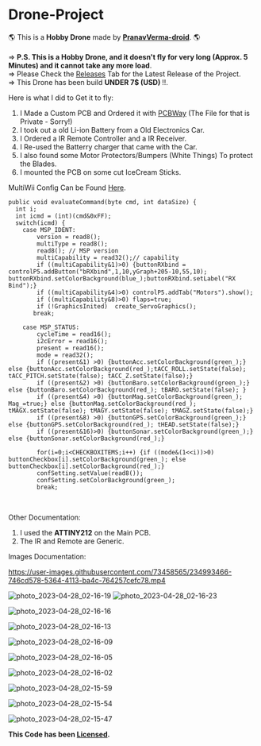 # Drone-Project
🌎 This is a <b>Hobby Drone</b> made by <b>[PranavVerma-droid](https://web.craftingrealm.tk)</b>. 🌎 <br><br>
=> <b>P.S. This is a Hobby Drone, and it doesn't fly for very long (Approx. 5 Minutes) and it cannot take any more load</b>. <br>
=> Please Check the [Releases](https://github.com/PranavVerma-droid/Drone-Project/releases) Tab for the Latest Release of the Project. <br>
=> This Drone has been build <b>UNDER 7$ (USD) </b>!!.

Here is what I did to Get it to fly: <br>
1. I Made a Custom PCB and Ordered it with [PCBWay](https://www.pcbway.com) (The File for that is Private - Sorry!)
2. I took out a old Li-ion Battery from a Old Electronics Car.
3. I Ordered a IR Remote Controller and a IR Receiver.
4. I Re-used the Batterry charger that came with the Car.
5. I also found some Motor Protectors/Bumpers (White Things) To protect the Blades.
6. I mounted the PCB on some cut IceCream Sticks.

MultiWii Config Can be Found [Here](https://github.com/PranavVerma-droid/Drone-Project/blob/main/Code%20(MultiWii)/MultiWiiConf/MultiWiiConf.pde).
```
public void evaluateCommand(byte cmd, int dataSize) {
  int i;
  int icmd = (int)(cmd&0xFF);
  switch(icmd) {
    case MSP_IDENT:
        version = read8();
        multiType = read8();
        read8(); // MSP version
        multiCapability = read32();// capability
        if ((multiCapability&1)>0) {buttonRXbind = controlP5.addButton("bRXbind",1,10,yGraph+205-10,55,10); buttonRXbind.setColorBackground(blue_);buttonRXbind.setLabel("RX Bind");}
        if ((multiCapability&4)>0) controlP5.addTab("Motors").show();
        if ((multiCapability&8)>0) flaps=true;
        if (!GraphicsInited)  create_ServoGraphics();
       break;

    case MSP_STATUS:
        cycleTime = read16();
        i2cError = read16();
        present = read16();
        mode = read32();
        if ((present&1) >0) {buttonAcc.setColorBackground(green_);} else {buttonAcc.setColorBackground(red_);tACC_ROLL.setState(false); tACC_PITCH.setState(false); tACC_Z.setState(false);}
        if ((present&2) >0) {buttonBaro.setColorBackground(green_);} else {buttonBaro.setColorBackground(red_); tBARO.setState(false); }
        if ((present&4) >0) {buttonMag.setColorBackground(green_); Mag_=true;} else {buttonMag.setColorBackground(red_); tMAGX.setState(false); tMAGY.setState(false); tMAGZ.setState(false);}
        if ((present&8) >0) {buttonGPS.setColorBackground(green_);} else {buttonGPS.setColorBackground(red_); tHEAD.setState(false);}
        if ((present&16)>0) {buttonSonar.setColorBackground(green_);} else {buttonSonar.setColorBackground(red_);}

        for(i=0;i<CHECKBOXITEMS;i++) {if ((mode&(1<<i))>0) buttonCheckbox[i].setColorBackground(green_); else buttonCheckbox[i].setColorBackground(red_);}
        confSetting.setValue(read8());
        confSetting.setColorBackground(green_);
        break;
``` 
<br>

Other Documentation:
1. I used the <b>ATTINY212</b> on the Main PCB.
2. The IR and Remote are Generic.

Images Documentation:


https://user-images.githubusercontent.com/73458565/234993466-746cd578-5364-4113-ba4c-764257cefc78.mp4


![photo_2023-04-28_02-16-19](https://user-images.githubusercontent.com/73458565/234993839-4af88486-3edb-49e8-bf2a-3814396a040c.jpg)
![photo_2023-04-28_02-16-23](https://user-images.githubusercontent.com/73458565/234993873-0c5ed616-3405-45a8-bc78-573b746fda76.jpg)


![photo_2023-04-28_02-16-16](https://user-images.githubusercontent.com/73458565/234993894-efb5d054-9d78-48df-863c-bd55b61027a5.jpg)


![photo_2023-04-28_02-16-13](https://user-images.githubusercontent.com/73458565/234993913-75b55853-cb26-4a9e-9ea1-725cd80db2f7.jpg)


![photo_2023-04-28_02-16-09](https://user-images.githubusercontent.com/73458565/234993930-060bda87-c356-4a70-b17a-4a2e63a2d6a2.jpg)



![photo_2023-04-28_02-16-05](https://user-images.githubusercontent.com/73458565/234993948-54ff1e37-8174-420e-b317-090fee10fc53.jpg)

![photo_2023-04-28_02-16-02](https://user-images.githubusercontent.com/73458565/234993974-050c96a1-9b7f-4055-8671-9c6e85cde447.jpg)


![photo_2023-04-28_02-15-59](https://user-images.githubusercontent.com/73458565/234993991-fb42b6d2-8fa4-434a-b8bc-9f91b1e84188.jpg)



![photo_2023-04-28_02-15-54](https://user-images.githubusercontent.com/73458565/234994032-c9b0e338-5337-452e-b92f-88c10fc8702f.jpg)

![photo_2023-04-28_02-15-47](https://user-images.githubusercontent.com/73458565/234994048-81a56402-5237-404e-ac1d-832e5dd324f2.jpg)


<b>This Code has been [Licensed](LICENSE).

